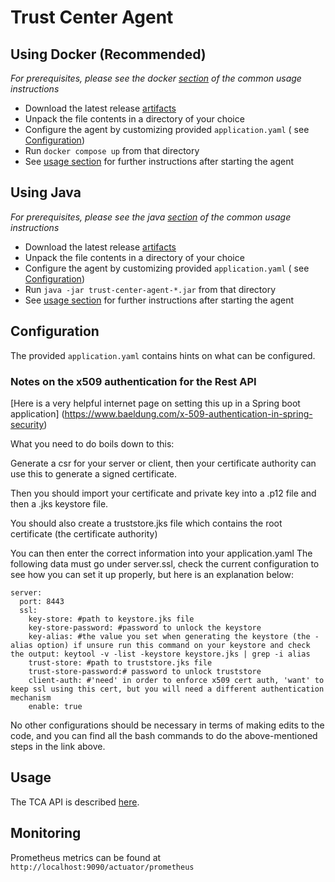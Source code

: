 # Trust Center Agent

## Using Docker (Recommended)

*For prerequisites, please see the docker [section](README.md#running-with-docker-recommended) of
the common usage
instructions*

* Download the latest release [artifacts][tca/docker]
* Unpack the file contents in a directory of your choice
* Configure the agent by customizing provided `application.yaml` (
  see [Configuration](#configuration))
* Run `docker compose up` from that directory
* See [usage section](#usage) for further instructions after starting the agent

## Using Java

*For prerequisites, please see the java [section](README.md#running-with-java) of the common usage
instructions*

* Download the latest release [artifacts][tca/java]
* Unpack the file contents in a directory of your choice
* Configure the agent by customizing provided `application.yaml` (
  see [Configuration](#configuration))
* Run `java -jar trust-center-agent-*.jar` from that directory
* See [usage section](#usage) for further instructions after starting the agent

## Configuration

The provided `application.yaml` contains hints on what can be configured.

### Notes on the x509 authentication for the Rest API

[Here is a  very helpful internet page on setting this up in a Spring boot application] (https://www.baeldung.com/x-509-authentication-in-spring-security)

What you need to do boils down to this:

Generate a csr for your server or client, then your certificate authority can use this to generate a
signed certificate.

Then you should import your certificate and private key into a .p12 file and then a .jks keystore
file.

You should also create a truststore.jks file which contains the root certificate (the certificate
authority)

You can then enter the correct information into your application.yaml
The following data must go under server.ssl, check the current configuration to see how you can set
it up properly, but
here is an explanation below:

```
server:
  port: 8443
  ssl:
	key-store: #path to keystore.jks file
	key-store-password: #password to unlock the keystore
	key-alias: #the value you set when generating the keystore (the -alias option) if unsure run this command on your keystore and check the output: keytool -v -list -keystore keystore.jks | grep -i alias
	trust-store: #path to truststore.jks file
	trust-store-password:# password to unlock truststore
	client-auth: #'need' in order to enforce x509 cert auth, 'want' to keep ssl using this cert, but you will need a different authentication mechanism
	enable: true
```

No other configurations should be necessary in terms of making edits to the code, and you can find
all the bash commands
to do the above-mentioned steps in the link above.

## Usage

The TCA API is described [here](tca/api.md).

## Monitoring

Prometheus metrics can be found at `http://localhost:9090/actuator/prometheus`

[tca/java]: https://git.smith.care/api/v4/projects/135/packages/generic/trust-center-agent/4.2.0/trust-center-agent-java.zip

[tca/docker]: https://git.smith.care/api/v4/projects/135/packages/generic/trust-center-agent/4.2.0/trust-center-agent-docker.zip
